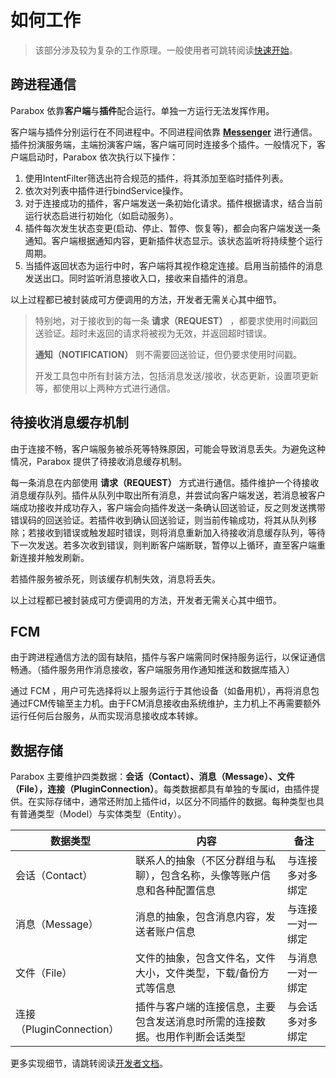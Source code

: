 # 如何工作
> 该部分涉及较为复杂的工作原理。一般使用者可跳转阅读[快速开始](/quick-start)。

## 跨进程通信

Parabox 依靠**客户端**与**插件**配合运行。单独一方运行无法发挥作用。

客户端与插件分别运行在不同进程中。不同进程间依靠 [**Messenger**](https://developer.android.com/reference/android/os/Messenger) 进行通信。插件扮演服务端，主端扮演客户端，客户端可同时连接多个插件。一般情况下，客户端启动时，Parabox 依次执行以下操作：

1. 使用IntentFilter筛选出符合规范的插件，将其添加至临时插件列表。
2. 依次对列表中插件进行bindService操作。
3. 对于连接成功的插件，客户端发送一条初始化请求。插件根据请求，结合当前运行状态启进行初始化（如启动服务）。
4. 插件每次发生状态变更(启动、停止、暂停、恢复等)，都会向客户端发送一条通知。客户端根据通知内容，更新插件状态显示。该状态监听将持续整个运行周期。
5. 当插件返回状态为运行中时，客户端将其视作稳定连接。启用当前插件的消息发送出口。同时监听消息接收入口，接收来自插件的消息。

以上过程都已被封装成可方便调用的方法，开发者无需关心其中细节。

>特别地，对于接收到的每一条 **请求（REQUEST）** ，都要求使用时间戳回送验证。超时未返回的请求将被视为无效，并返回超时错误。
>
> **通知（NOTIFICATION）** 则不需要回送验证，但仍要求使用时间戳。
>
>开发工具包中所有封装方法，包括消息发送/接收，状态更新，设置项更新等，都使用以上两种方式进行通信。

## 待接收消息缓存机制

由于连接不畅，客户端服务被杀死等特殊原因，可能会导致消息丢失。为避免这种情况，Parabox 提供了待接收消息缓存机制。

每一条消息在内部使用 **请求（REQUEST）** 方式进行通信。插件维护一个待接收消息缓存队列。插件从队列中取出所有消息，并尝试向客户端发送，若消息被客户端成功接收并成功存入，客户端会向插件发送一条确认回送验证，反之则发送携带错误码的回送验证。若插件收到确认回送验证，则当前传输成功，将其从队列移除；若接收到错误或触发超时错误，则将消息重新加入待接收消息缓存队列，等待下一次发送。若多次收到错误，则判断客户端断联，暂停以上循环，直至客户端重新连接并触发刷新。

若插件服务被杀死，则该缓存机制失效，消息将丢失。

以上过程都已被封装成可方便调用的方法，开发者无需关心其中细节。

## FCM

由于跨进程通信方法的固有缺陷，插件与客户端需同时保持服务运行，以保证通信畅通。（插件服务用作消息接收，客户端服务用作通知推送和数据库插入）

通过 FCM ，用户可先选择将以上服务运行于其他设备（如备用机），再将消息包通过FCM传输至主力机。由于FCM消息接收由系统维护，主力机上不再需要额外运行任何后台服务，从而实现消息接收成本转嫁。

## 数据存储

Parabox 主要维护四类数据：**会话（Contact）、消息（Message）、文件（File），连接（PluginConnection）**。每类数据都具有单独的专属id，由插件提供。在实际存储中，通常还附加上插件id，以区分不同插件的数据。每种类型也具有普通类型（Model）与实体类型（Entity）。

|数据类型|内容|备注|
|-|-|-|
|会话（Contact）|联系人的抽象（不区分群组与私聊），包含名称，头像等账户信息和各种配置信息|与连接多对多绑定|
|消息（Message）|消息的抽象，包含消息内容，发送者账户信息|与连接一对一绑定|
|文件（File）|文件的抽象，包含文件名，文件大小，文件类型，下载/备份方式等信息|与消息一对一绑定|
|连接（PluginConnection）|插件与客户端的连接信息，主要包含发送消息时所需的连接数据。也用作判断会话类型|与会话多对多绑定|

更多实现细节，请跳转阅读[开发者文档](/developer)。